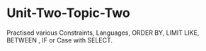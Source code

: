 # Unit-Two-Topic-Two
 Practised various Constraints, Languages, ORDER BY, LIMIT LIKE, BETWEEN , IF or Case with SELECT.
